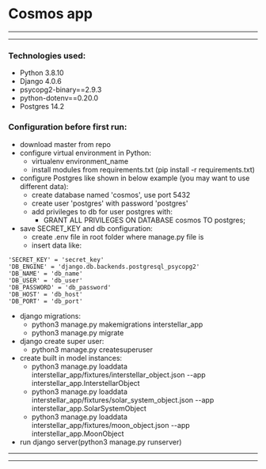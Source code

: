 # Cosmos app

-------------
-------------
### Technologies used:
- Python 3.8.10
- Django 4.0.6
- psycopg2-binary==2.9.3
- python-dotenv==0.20.0
- Postgres 14.2


### Configuration before first run:
- download master from repo
- configure virtual environment in Python:
    - virtualenv environment_name
    - install modules from requirements.txt (pip install -r requirements.txt)
- configure Postgres like shown in below example (you may want to use different data):
  - create database named 'cosmos', use port 5432
  - create user 'postgres' with password 'postgres'
  - add privileges to db for user postgres with:
    - GRANT ALL PRIVILEGES ON DATABASE cosmos TO postgres;
- save SECRET_KEY and db configuration:
  - create .env file in root folder where manage.py file is
  - insert data like:
```
'SECRET_KEY' = 'secret_key'
'DB_ENGINE' = 'django.db.backends.postgresql_psycopg2'
'DB_NAME' = 'db_name'
'DB_USER' = 'db_user'
'DB_PASSWORD' = 'db_password'
'DB_HOST' = 'db_host'
'DB_PORT' = 'db_port'
```
- django migrations:
  - python3 manage.py makemigrations interstellar_app
  - python3 manage.py migrate
- django create super user:
  - python3 manage.py createsuperuser
- create built in model instances:
  - python3 manage.py loaddata interstellar_app/fixtures/interstellar_object.json --app interstellar_app.InterstellarObject
  - python3 manage.py loaddata interstellar_app/fixtures/solar_system_object.json --app interstellar_app.SolarSystemObject
  - python3 manage.py loaddata interstellar_app/fixtures/moon_object.json --app interstellar_app.MoonObject
- run django server(python3 manage.py runserver)

----------------  
---------------- 